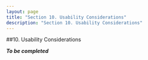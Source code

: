 ```yaml
---
layout: page
title: "Section 10. Usability Considerations"
description: "Section 10. Usability Considerations"
---
```


##10. Usability Considerations

***To be completed***